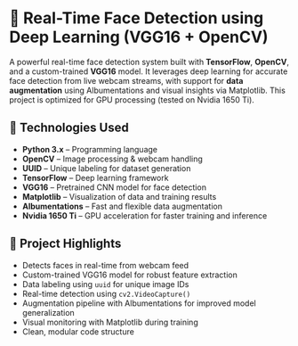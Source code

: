 # 🎯 Real-Time Face Detection using Deep Learning (VGG16 + OpenCV)

A powerful real-time face detection system built with **TensorFlow**, **OpenCV**, and a custom-trained **VGG16** model. It leverages deep learning for accurate face detection from live webcam streams, with support for **data augmentation** using Albumentations and visual insights via Matplotlib. This project is optimized for GPU processing (tested on Nvidia 1650 Ti).

## 🚀 Technologies Used

- **Python 3.x** – Programming language
- **OpenCV** – Image processing & webcam handling
- **UUID** – Unique labeling for dataset generation
- **TensorFlow** – Deep learning framework
- **VGG16** – Pretrained CNN model for face detection
- **Matplotlib** – Visualization of data and training results
- **Albumentations** – Fast and flexible data augmentation
- **Nvidia 1650 Ti** – GPU acceleration for faster training and inference

## 📸 Project Highlights

- Detects faces in real-time from webcam feed
- Custom-trained VGG16 model for robust feature extraction
- Data labeling using `uuid` for unique image IDs
- Real-time detection using `cv2.VideoCapture()`
- Augmentation pipeline with Albumentations for improved model generalization
- Visual monitoring with Matplotlib during training
- Clean, modular code structure
